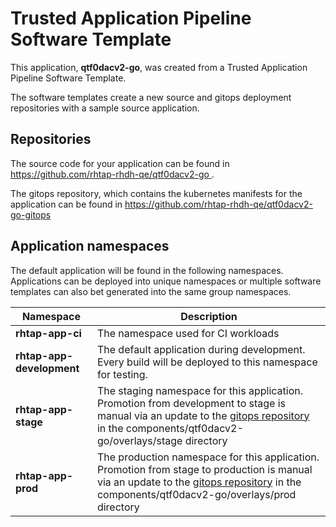 # Trusted Application Pipeline Software Template

This application, **qtf0dacv2-go**, was created from a Trusted Application Pipeline Software Template.

The software templates create a new source and gitops deployment repositories with a sample source application. 

## Repositories

The source code for your application can be found in [https://github.com/rhtap-rhdh-qe/qtf0dacv2-go ](https://github.com/rhtap-rhdh-qe/qtf0dacv2-go ).
 
The gitops repository, which contains the kubernetes manifests for the application can be found in 
[https://github.com/rhtap-rhdh-qe/qtf0dacv2-go-gitops ](https://github.com/rhtap-rhdh-qe/qtf0dacv2-go-gitops ) 

## Application namespaces 

The default application will be found in the following namespaces. Applications can be deployed into unique namespaces or multiple software templates can also bet generated into the same group namespaces.  

|  Namespace   |  Description   |  
| -------- | -------- |
| **rhtap-app-ci** | The namespace used for CI workloads |
| **rhtap-app-development** | The default application during development. Every build will be deployed to this namespace for testing. |
| **rhtap-app-stage** | The staging namespace for this application. Promotion from development to stage is manual via an update to the [gitops repository](https://github.com/rhtap-rhdh-qe/qtf0dacv2-go-gitops ) in the components/qtf0dacv2-go/overlays/stage directory |
| **rhtap-app-prod** | The production namespace for this application. Promotion from stage to production is manual via an update to the [gitops repository](https://github.com/rhtap-rhdh-qe/qtf0dacv2-go-gitops ) in the components/qtf0dacv2-go/overlays/prod directory |